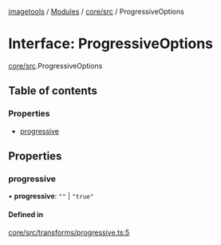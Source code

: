 [imagetools](../README.md) / [Modules](../modules.md) / [core/src](../modules/core_src.md) / ProgressiveOptions

# Interface: ProgressiveOptions

[core/src](../modules/core_src.md).ProgressiveOptions

## Table of contents

### Properties

- [progressive](core_src.ProgressiveOptions.md#progressive)

## Properties

### progressive

• **progressive**: ``""`` \| ``"true"``

#### Defined in

[core/src/transforms/progressive.ts:5](https://github.com/JonasKruckenberg/imagetools/blob/0016446/packages/core/src/transforms/progressive.ts#L5)
